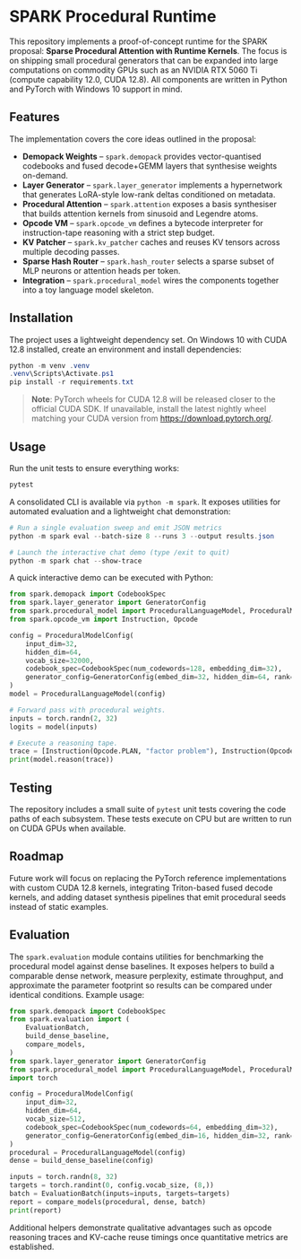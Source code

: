 # SPARK Procedural Runtime

This repository implements a proof-of-concept runtime for the SPARK proposal:
**Sparse Procedural Attention with Runtime Kernels**.  The focus is on shipping
small procedural generators that can be expanded into large computations on
commodity GPUs such as an NVIDIA RTX 5060 Ti (compute capability 12.0, CUDA
12.8).  All components are written in Python and PyTorch with Windows 10 support
in mind.

## Features

The implementation covers the core ideas outlined in the proposal:

* **Demopack Weights** – `spark.demopack` provides vector-quantised codebooks
  and fused decode+GEMM layers that synthesise weights on-demand.
* **Layer Generator** – `spark.layer_generator` implements a hypernetwork that
  generates LoRA-style low-rank deltas conditioned on metadata.
* **Procedural Attention** – `spark.attention` exposes a basis synthesiser that
  builds attention kernels from sinusoid and Legendre atoms.
* **Opcode VM** – `spark.opcode_vm` defines a bytecode interpreter for
  instruction-tape reasoning with a strict step budget.
* **KV Patcher** – `spark.kv_patcher` caches and reuses KV tensors across
  multiple decoding passes.
* **Sparse Hash Router** – `spark.hash_router` selects a sparse subset of MLP
  neurons or attention heads per token.
* **Integration** – `spark.procedural_model` wires the components together into
  a toy language model skeleton.

## Installation

The project uses a lightweight dependency set.  On Windows 10 with CUDA 12.8
installed, create an environment and install dependencies:

```powershell
python -m venv .venv
.venv\Scripts\Activate.ps1
pip install -r requirements.txt
```

> **Note**: PyTorch wheels for CUDA 12.8 will be released closer to the official
> CUDA SDK.  If unavailable, install the latest nightly wheel matching your CUDA
> version from https://download.pytorch.org/.

## Usage

Run the unit tests to ensure everything works:

```powershell
pytest
```

A consolidated CLI is available via ``python -m spark``.  It exposes utilities
for automated evaluation and a lightweight chat demonstration:

```powershell
# Run a single evaluation sweep and emit JSON metrics
python -m spark eval --batch-size 8 --runs 3 --output results.json

# Launch the interactive chat demo (type /exit to quit)
python -m spark chat --show-trace
```

A quick interactive demo can be executed with Python:

```python
from spark.demopack import CodebookSpec
from spark.layer_generator import GeneratorConfig
from spark.procedural_model import ProceduralLanguageModel, ProceduralModelConfig
from spark.opcode_vm import Instruction, Opcode

config = ProceduralModelConfig(
    input_dim=32,
    hidden_dim=64,
    vocab_size=32000,
    codebook_spec=CodebookSpec(num_codewords=128, embedding_dim=32),
    generator_config=GeneratorConfig(embed_dim=32, hidden_dim=64, rank=4),
)
model = ProceduralLanguageModel(config)

# Forward pass with procedural weights.
inputs = torch.randn(2, 32)
logits = model(inputs)

# Execute a reasoning tape.
trace = [Instruction(Opcode.PLAN, "factor problem"), Instruction(Opcode.CHECK, "result")]
print(model.reason(trace))
```

## Testing

The repository includes a small suite of `pytest` unit tests covering the code
paths of each subsystem.  These tests execute on CPU but are written to run on
CUDA GPUs when available.

## Roadmap

Future work will focus on replacing the PyTorch reference implementations with
custom CUDA 12.8 kernels, integrating Triton-based fused decode kernels, and
adding dataset synthesis pipelines that emit procedural seeds instead of static
examples.

## Evaluation

The `spark.evaluation` module contains utilities for benchmarking the procedural
model against dense baselines.  It exposes helpers to build a comparable dense
network, measure perplexity, estimate throughput, and approximate the parameter
footprint so results can be compared under identical conditions.  Example usage:

```python
from spark.demopack import CodebookSpec
from spark.evaluation import (
    EvaluationBatch,
    build_dense_baseline,
    compare_models,
)
from spark.layer_generator import GeneratorConfig
from spark.procedural_model import ProceduralLanguageModel, ProceduralModelConfig
import torch

config = ProceduralModelConfig(
    input_dim=32,
    hidden_dim=64,
    vocab_size=512,
    codebook_spec=CodebookSpec(num_codewords=64, embedding_dim=32),
    generator_config=GeneratorConfig(embed_dim=16, hidden_dim=32, rank=4),
)
procedural = ProceduralLanguageModel(config)
dense = build_dense_baseline(config)

inputs = torch.randn(8, 32)
targets = torch.randint(0, config.vocab_size, (8,))
batch = EvaluationBatch(inputs=inputs, targets=targets)
report = compare_models(procedural, dense, batch)
print(report)
```

Additional helpers demonstrate qualitative advantages such as opcode reasoning
traces and KV-cache reuse timings once quantitative metrics are established.
